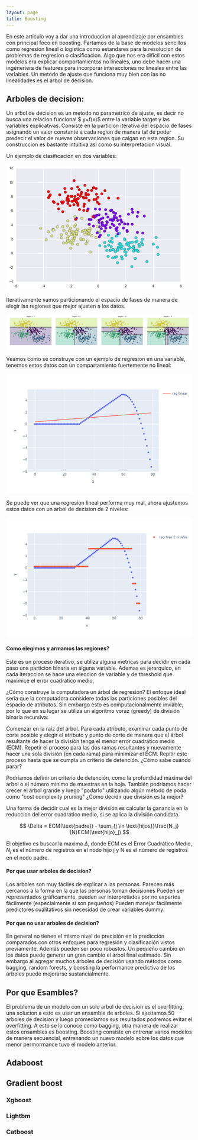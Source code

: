 ```yaml
---
layout: page
title: Boosting
---
```


En este articulo voy a dar una introduccion al aprendizaje por ensambles con principal foco en boosting. Partamos de la base de modelos sencillos como regresion lineal o logistica como estandares para la resolucion de problemas de regresion o clasificacion. Algo que nos era dificil con estos modelos era explicar comportamientos no lineales, uno debe hacer una ingeneriera de features para incorporar interacciones no lineales entre las variables. Un metodo de ajuste que funciona muy bien con las no linealidades es el arbol de decision.


## Arboles de decision:

Un arbol de decision es un metodo no parametrico de ajuste, es decir no busca una relacion funcional $ y=f(x)$ entre la variable target y las variables explicativas. Consiste en la particion iterativa del espacio de fases asignando un valor constante a cada region de manera tal de poder predecir el valor de nuevas observaciones que caigan en esta region. Su construccion es bastante intuitiva asi como su interpretacion visual. 



Un ejemplo de clasificacion en dos variables:

![](https://github.com/carabedo/carabedo.github.io/raw/main/assets/img/dt_0.png)


Iterativamente vamos particionando el espacio de fases de manera de elegir las regiones que mejor ajusten a los datos.

![](https://github.com/carabedo/carabedo.github.io/raw/main/assets/img/dt_1.png)



Veamos como se construye con un ejemplo de regresion en una variable, tenemos estos datos con un compartamiento fuertemente no lineal:

![](https://github.com/carabedo/carabedo.github.io/raw/main/assets/img/dt_2.png)

Se puede ver que una regresion lineal performa muy mal, ahora ajustemos estos datos con un arbol de decision de 2 niveles:

![](https://github.com/carabedo/carabedo.github.io/raw/main/assets/img/dt_5.png)



#### Como elegimos y armamos las regiones?

Este es un proceso iterativo, se utiliza alguna metricas para decidir en cada paso una particion binaria en alguna variable. Ademas es jerarquico, en cada iteraccion se hace una eleccion de variable y de threshold que maximice el error cuadratico medio.

¿Cómo construye la computadora un árbol de regresión?
El enfoque ideal sería que la computadora considere todas las particiones posibles del espacio de atributos. Sin embargo esto es computacionalmente inviable, por lo que en su lugar se utiliza un algorítmo voraz (greedy) de división binaria recursiva:

Comenzar en la raíz del árbol.
Para cada atributo, examinar cada punto de corte posible y elegir el atributo y punto de corte de manera que el árbol resultante de hacer la división tenga el menor error cuadrático medio (ECM).
Repetir el proceso para las dos ramas resultantes y nuevamente hacer una sola división (en cada rama) para minimizar el ECM.
Repitir este proceso hasta que se cumpla un criterio de detención.
¿Cómo sabe cuándo parar?

Podríamos definir un criterio de detención, como la profundidad máxima del árbol o el número mínimo de muestras en la hoja.
También podríamos hacer crecer el árbol grande y luego "podarlo" utilizando algún método de poda como "cost complexity pruning"
¿Como decidir que división es la mejor?

Una forma de decidir cual es la mejor división es calcular la ganancia en la reduccion del error cuadrático medio, si se aplica la división candidata.

$$
\Delta = ECM(\text{padre}) - \sum_{j \in \text{hijos}}\frac{N_j}{N}ECM(\text{hijo}_j)
$$

El objetivo es buscar la maxima  $\Delta$, donde  ECM es el Error Cuadrático Medio,  $N_j$  es el número de registros en el nodo hijo j  y  N  es el número de registros en el nodo padre.

#### Por que usar arboles de decision?

Los árboles son muy fáciles de explicar a las personas.
Parecen más cercanos a la forma en la que las personas toman decisiones 
Pueden ser representados gráficamente, pueden ser interpretados por no expertos fácilmente (especialmente si son pequeños)
Pueden manejar fácilmente predictores cualitativos sin necesidad de crear variables dummy.

#### Por que no usar arboles de decision?

En general no tienen el mismo nivel de precisión en la predicción comparados con otros enfoques para regresión y clasificación vistos previamente. 
Además pueden ser poco robustos. Un pequeño cambio en los datos puede generar un gran cambio el árbol final estimado. Sin embargo al agregar muchos árboles de decisión usando métodos como bagging, random forests, y  boosting la performance predictiva de los árboles puede mejorarse sustancialmente. 





## Por que Esambles?

El problema de un modelo con un solo arbol de decision es el overfitting, una solucion a esto es usar un ensamble de arboles. Si ajustamos 50 arboles de decision y luego promediamos sus resultados podremos evitar el overfitting. A esto se lo conoce como bagging, otra manera de realizar estos ensambles es boosting.
Boosting consiste en entrenar varios modelos de manera secuencial, entrenando un nuevo modelo sobre los datos que menor permormance tuvo el modelo anterior. 

## Adaboost


## Gradient boost


### Xgboost

### Lightbm

### Catboost

